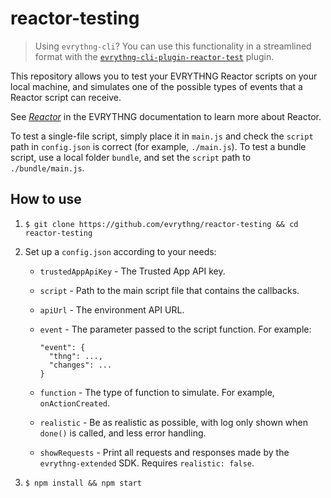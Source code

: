 # reactor-testing

> Using `evrythng-cli`? You can use this functionality in a streamlined format
> with the 
> [`evrythng-cli-plugin-reactor-test`](https://github.com/evrythng/evrythng-cli-plugin-reactor-test)
> plugin.

This repository allows you to test your EVRYTHNG Reactor scripts on your local
machine, and simulates one of the possible types of events that a Reactor script
can receive.

See [_Reactor_](https://developers.evrythng.com/docs/reactor) in the EVRYTHNG
documentation to learn more about Reactor.

To test a single-file script, simply place it in `main.js` and check the 
`script` path in `config.json` is correct (for example, `./main.js`). To test a 
bundle script, use a local folder `bundle`, and set the `script` path to 
`./bundle/main.js`.


## How to use

1. `$ git clone https://github.com/evrythng/reactor-testing && cd reactor-testing`

2. Set up a `config.json` according to your needs:

    - `trustedAppApiKey` - The Trusted App API key.
    - `script` - Path to the main script file that contains the callbacks.
    - `apiUrl` - The environment API URL.
    - `event` - The parameter passed to the script function. For example:

      ```
      "event": {
        "thng": ...,
        "changes": ...
      }
      ```

    - `function` - The type of function to simulate. For example, 
      `onActionCreated`.
    - `realistic` - Be as realistic as possible, with log only shown when 
      `done()` is called, and less error handling.
    - `showRequests` - Print all requests and responses made by the 
      `evrythng-extended` SDK. Requires `realistic: false`.

3. `$ npm install && npm start`
